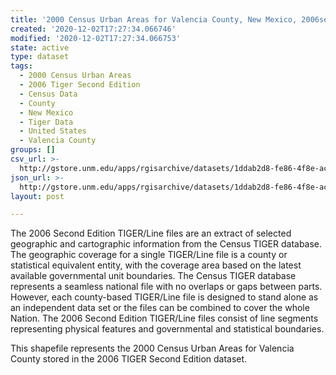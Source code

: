 ```yaml
---
title: '2000 Census Urban Areas for Valencia County, New Mexico, 2006se TIGER'
created: '2020-12-02T17:27:34.066746'
modified: '2020-12-02T17:27:34.066753'
state: active
type: dataset
tags:
  - 2000 Census Urban Areas
  - 2006 Tiger Second Edition
  - Census Data
  - County
  - New Mexico
  - Tiger Data
  - United States
  - Valencia County
groups: []
csv_url: >-
  http://gstore.unm.edu/apps/rgisarchive/datasets/1ddab2d8-fe86-4f8e-acf3-8915baf9c055/tgr2006se_vale_urb00.derived.csv
json_url: >-
  http://gstore.unm.edu/apps/rgisarchive/datasets/1ddab2d8-fe86-4f8e-acf3-8915baf9c055/tgr2006se_vale_urb00.derived.json
layout: post

---
```

The 2006 Second Edition TIGER/Line files are an extract of selected geographic and cartographic information from the Census TIGER database.  The geographic coverage for a single TIGER/Line file is a county or statistical equivalent entity, with the coverage area based on the latest available governmental unit boundaries. The Census TIGER database represents a seamless national file with no overlaps or gaps between parts.  However, each county-based TIGER/Line file is designed to stand alone as an independent data set or the files can be combined to cover the whole Nation.  The 2006 Second Edition  TIGER/Line files consist of line segments representing physical features and governmental and statistical boundaries.  

This shapefile represents the 2000 Census Urban Areas for Valencia County stored in the 2006 TIGER Second Edition dataset.
